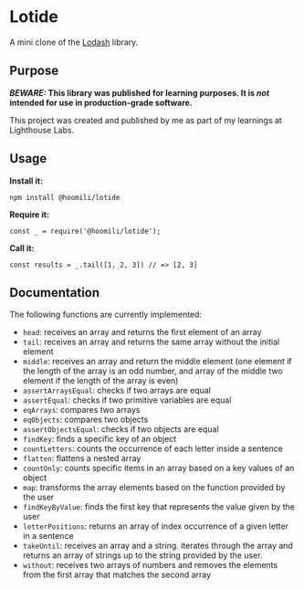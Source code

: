 # Lotide

A mini clone of the [Lodash](https://lodash.com) library.

## Purpose

**_BEWARE:_ This library was published for learning purposes. It is _not_ intended for use in production-grade software.**

This project was created and published by me as part of my learnings at Lighthouse Labs. 

## Usage

**Install it:**

`npm install @hoomili/lotide`

**Require it:**

`const _ = require('@hoomili/lotide');`

**Call it:**

`const results = _.tail([1, 2, 3]) // => [2, 3]`

## Documentation

The following functions are currently implemented:

* `head`: receives an array and returns the first element of an array
* `tail`: receives an array and returns the same array without the initial element
* `middle`: receives an array and return the middle element (one element if the length of the array is an odd number, and array of the middle two element if the length of the array is even)
* `assertArraysEqual`: checks if two arrays are equal
* `assertEqual`: checks if two primitive variables are equal
* `eqArrays`: compares two arrays
* `eqObjects`: compares two objects
* `assertObjectsEqual`: checks if two objects are equal
* `findKey`: finds a specific key of an object
* `countLetters`: counts the occurrence of each letter inside a sentence
* `flatten`: flattens a nested array
* `countOnly`: counts specific items in an array based on a key values of an object
* `map`: transforms the array elements based on the function provided by the user
* `findKeyByValue`: finds the first key that represents the value given by the user
* `letterPositions`: returns an array of index occurrence of a given letter in a sentence
* `takeUntil`: receives an array and a string. iterates through the array and returns an array of strings up to the string provided by the user.
* `without`: receives two arrays of numbers and removes the elements from the first array that matches the second array

